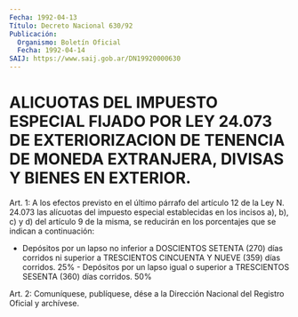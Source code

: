 ```yaml
---
Fecha: 1992-04-13
Título: Decreto Nacional 630/92
Publicación:
  Organismo: Boletín Oficial
  Fecha: 1992-04-14
SAIJ: https://www.saij.gob.ar/DN19920000630
---
```

# ALICUOTAS DEL IMPUESTO ESPECIAL FIJADO POR LEY 24.073 DE EXTERIORIZACION DE TENENCIA DE MONEDA EXTRANJERA, DIVISAS Y BIENES EN EXTERIOR.

<a id="1"></a>
Art.  1:  A  los  efectos  previsto  en  el último párrafo del artículo  12  de  la  Ley  N.  24.073  las  alícuotas del  impuesto especial establecidas en los incisos a), b),  c)  y d) del artículo 9  de la misma, se reducirán en los porcentajes que  se  indican  a continuación:

  - Depósitos  por  un  lapso no inferior a DOSCIENTOS SETENTA (270) días corridos ni superior  a  TRESCIENTOS  CINCUENTA  Y NUEVE (359) días corridos.                                  25% -  Depósitos  por  un  lapso igual o superior a TRESCIENTOS SESENTA (360) días corridos.                            50%

<a id="2"></a>
Art.  2: Comuníquese, publíquese, dése a la Dirección Nacional del Registro Oficial y archívese.